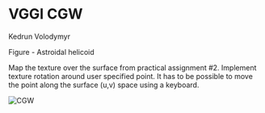 # VGGI CGW
Kedrun Volodymyr

Figure - Astroidal helicoid

Map the texture over the surface from practical assignment #2. Implement texture rotation around user specified point. It has to be possible to move the point along the surface (u,v) space using a keyboard.

![CGW](https://user-images.githubusercontent.com/71012778/211213926-7c46d910-31d8-4c72-90b2-beecc93e1ff5.gif)
